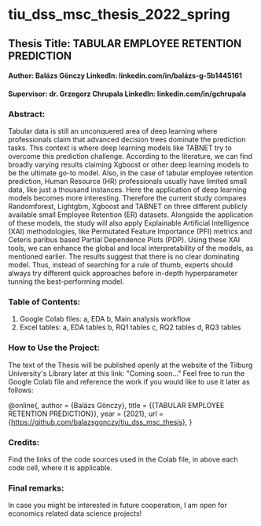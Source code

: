 # tiu_dss_msc_thesis_2022_spring

## Thesis Title: TABULAR EMPLOYEE RETENTION PREDICTION
#### Author: Balázs Gönczy LinkedIn: linkedin.com/in/balázs-g-5b1445161
#### Supervisor: dr. Grzegorz Chrupala LinkedIn: linkedin.com/in/gchrupala

### Abstract:

Tabular data is still an unconquered area of deep learning where professionals claim that advanced decision trees dominate the prediction tasks. This context is where deep learning models like TABNET try to overcome this prediction challenge. According to the literature, we can find broadly varying results claiming Xgboost or other deep learning models to be the ultimate go-to model. Also, in the case of tabular employee retention prediction, Human Resource (HR) professionals usually have limited small data, like just a thousand instances. Here the application of deep learning models becomes more interesting. Therefore the current study compares Randomforest, Lightgbm, Xgboost and TABNET on three different publicly available small Employee Retention (ER) datasets. Alongside the application of these models, the study will also apply Explainable Artificial Intelligence (XAI) methodologies, like Permutated Feature Importance (PFI) metrics and Ceteris paribus based Partial Dependence Plots (PDP). Using these XAI tools, we can enhance the global and local interpretability of the models, as mentioned earlier. The results suggest that there is no clear dominating model. Thus, instead of searching for a rule of thumb, experts should always try different quick approaches before in-depth hyperparameter tunning the best-performing model.

### Table of Contents:
1. Google Colab files:
  a, EDA
  b, Main analysis workflow
3. Excel tables:
  a, EDA tables
  b, RQ1 tables
  c, RQ2 tables
  d, RQ3 tables

### How to Use the Project:
The text of the Thesis will be published openly at the website of the Tilburg University's Library later at this link: "Coming soon..."
Feel free to run the Google Colab file and reference the work if you would like to use it later as follows:

@online{,
  author = {Balázs Gönczy},
  title = {{TABULAR EMPLOYEE RETENTION PREDICTION}},
  year = {2021},
  url = {https://github.com/balazsgonczy/tiu_dss_msc_thesis},
}

### Credits:
Find the links of the code sources used in the Colab file, in above each code cell, where it is applicable.

### Final remarks:
In case you might be interested in future cooperation, I am open for economics related data science projects!
